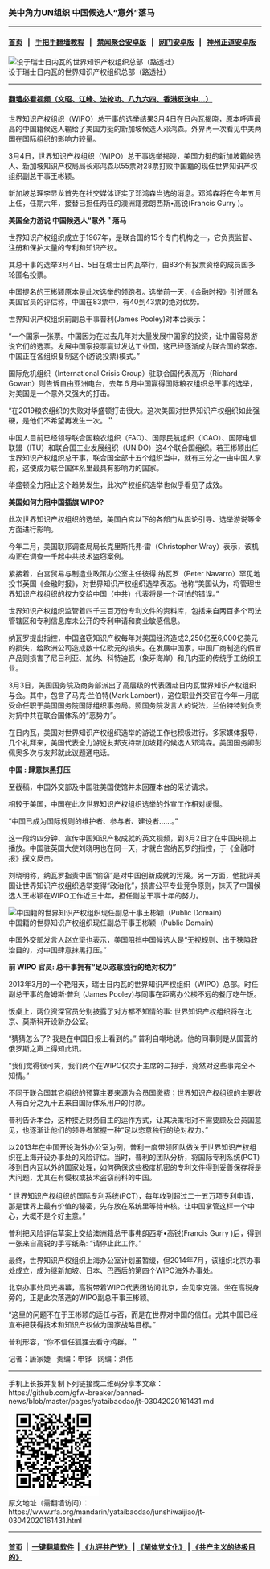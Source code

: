 ### 美中角力UN组织   中国候选人“意外”落马
------------------------

#### [首页](https://github.com/gfw-breaker/banned-news/blob/master/README.md) &nbsp;&nbsp;|&nbsp;&nbsp; [手把手翻墙教程](https://github.com/gfw-breaker/guides/wiki) &nbsp;&nbsp;|&nbsp;&nbsp; [禁闻聚合安卓版](https://github.com/gfw-breaker/bn-android) &nbsp;&nbsp;|&nbsp;&nbsp; [网门安卓版](https://github.com/oGate2/oGate) &nbsp;&nbsp;|&nbsp;&nbsp; [神州正道安卓版](https://github.com/SzzdOgate/update) 



<div id="headerimg">
 <img alt="设于瑞士日内瓦的世界知识产权组织总部（路透社）" src="https://www.rfa.org/mandarin/yataibaodao/junshiwaijiao/jt-03042020161431.html/0304e.jpg/@@images/bf56f0c2-e4d5-4b2c-8a64-8a1667267e01.jpeg" title="设于瑞士日内瓦的世界知识产权组织总部（路透社）"/>
 <div id="headerimgcontents">
  <div id="headerimgcaption">
   <span>
    设于瑞士日内瓦的世界知识产权组织总部（路透社）
   </span>
   <!-- zoomattribute -->
  </div>
  <!-- headerimgcaption -->
 </div>
 <!-- headerimagecontents -->
</div>

<hr/>


#### [翻墙必看视频（文昭、江峰、法轮功、八九六四、香港反送中...）](https://github.com/gfw-breaker/banned-news/blob/master/pages/link3.md)

<div id="storytext">
 <div>
  <div class="slot_header">
  </div>
 </div>
 <p>
  世界知识产权组织（WIPO）总干事的选举结果3月4日在日內瓦揭晓，原本呼声最高的中国籍候选人输给了美国力挺的新加坡候选人邓鸿森。外界再一次看见中美两国在国际组织的影响力较量。
 </p>
 <p>
  3月4日，世界知识产权组织（WIPO）总干事选举揭晓，美国力挺的新加坡籍候选人、新加坡知识产权局局长邓鸿森以55票对28票打败中国籍的现任世界知识产权组织副总干事王彬颖。
 </p>
 <p>
  新加坡总理李显龙首先在社交媒体证实了邓鸿森当选的消息。邓鸿森将在今年五月上任，任期六年，接替已担任两任的澳洲籍弗朗西斯•高锐(Francis Gurry )。
 </p>
 <p>
 </p>
 <p>
 </p>
 <p>
  <b>
   美国全力游说
  </b>
  <b>
   中国候选人“意外＂落马
  </b>
 </p>
 <p>
  世界知识产权组织成立于1967年，是联合国的15个专门机构之一，它负责监督、注册和保护大量的专利和知识产权。
 </p>
 <p>
  其总干事的选举3月4日、5日在瑞士日内瓦举行，由83个有投票资格的成员国多轮匿名投票。
 </p>
 <p>
  中国提名的王彬颖原本是此次选举的领跑者。选举前一天，《金融时报》引述匿名美国官员的评估称，中国在83票中，有40到43票的绝对优势。
 </p>
 <p>
  世界知识产权组织前副总干事普利(James Pooley)对本台表示：
 </p>
 <p>
  “一个国家一张票。中国因为在过去几年对大量发展中国家的投资，让中国容易游说它们的选票。发展中国家投票赢过发达工业国，这已经逐渐成为联合国的常态。中国正在各组织复制这个(游说投票)模式。”
 </p>
 <p>
  国际危机组织（International Crisis Group）驻联合国代表高万（Richard Gowan）则告诉自由亚洲电台，去年６月中国赢得国际粮农组织总干事的选举，对美国是一个意外又强大的打击。
 </p>
 <p>
  “在2019粮农组织的失败对华盛顿打击很大。这次美国对世界知识产权组织如此强硬，是他们不希望再发生一次。＂
 </p>
 <p>
  中国人目前已经领导联合国粮农组织（FAO）、国际民航组织（ICAO）、国际电信联盟（ITU）和联合国工业发展组织（UNIDO）这4个联合国组织。若王彬颖出任世界知识产权组织总干事，联合国全部十五个组织当中，就有三分之一由中国人掌舵，这使成为联合国体系里最具有影响力的国家。
 </p>
 <p>
  华盛顿全力阻止这个趋势发生，此次产权组织选举也似乎看见了成效。
 </p>
 <p>
  <b>
   美国如何力阻中国插旗
  </b>
  <b>
   WIPO?
  </b>
 </p>
 <p>
  此次世界知识产权组织的选举，美国白宫以下的各部门从舆论引导、选举游说等全方面进行影响。
 </p>
 <p>
  今年二月，美国联邦调查局局长克里斯托弗·雷（Christopher Wray）表示，该机构正在调查一千起中共技术盗窃案例。
 </p>
 <p>
  紧接着，白宫贸易与制造业政策办公室主任彼得‧纳瓦罗（Peter Navarro）罕见地投书英国《金融时报》，对世界知识产权组织选举表态。他称“美国认为，将管理世界知识产权组织的权力交给中国（中共）代表将是一个可怕的错误。”
 </p>
 <p>
  世界知识产权组织监管着四千三百万份专利文件的资料库，包括来自两百多个司法管辖区和专利信息库未公开的专利申请和商业敏感信息。
 </p>
 <p>
  纳瓦罗提出指控，中国盗窃知识产权每年对美国经济造成2,250亿至6,000亿美元的损失，给欧洲公司造成数十亿欧元的损失。在发展中国家，中国厂商制造的假冒产品则损害了尼日利亚、加纳、科特迪瓦（象牙海岸）和几内亚的传统手工纺织工业。
 </p>
 <p>
  3月3日，美国国务院及商务部派出了高层级的代表团赴日内瓦世界知识产权组织与会。其中，包含了马克·兰伯特(Mark Lambert)，这位职业外交官在今年一月底受命任职于美国国务院国际组织事务局。照国务院发言人的说法，兰伯特特别负责对抗中共在联合国体系的“恶势力”。
 </p>
 <p>
  在日内瓦，美国对世界知识产权组织选举的游说工作也积极进行。多家媒体报导，几个礼拜来，美国代表全力游说友邦支持新加坡籍的候选人邓鸿森。美国国务卿彭佩奥多次与友邦就此议题通电话。
 </p>
 <p>
  <b>
   中国
  </b>
  <b>
   : 肆意抹黑打压
  </b>
 </p>
 <p>
  至截稿，中国外交部及中国驻美国使馆并未回覆本台的采访请求。
 </p>
 <p>
  相较于美国，中国在此次世界知识产权组织选举的外宣工作相对缓慢。
 </p>
 <p>
  “中国已成为国际规则的维护者、参与者、建设者……。”
 </p>
 <p>
  这一段约四分钟、宣传中国知识产权成就的英文视频，到3月2日才在中国央视上播放。中国驻英国大使刘晓明也在同一天，才就白宫纳瓦罗的指控，于《金融时报》撰文反击。
 </p>
 <p>
  刘晓明称，纳瓦罗指责中国“偷窃”是对中国创新成就的污蔑。另一方面，他批评美国让世界知识产权组织选举变得“政治化”，损害公平专业竞争原则，抹灭了中国候选人王彬颖在WIPO工作近三十年，担任副总干事十年的努力。
 </p>
 <p>
  <div class="image-inline captioned" style="width:680px;">
   <div style="width:680px;">
    <img alt="中国籍的世界知识产权组织现任副总干事王彬颖（Public Domain）" src="https://www.rfa.org/mandarin/yataibaodao/junshiwaijiao/jt-03042020161431.html/0304h.jpg" title="中国籍的世界知识产权组织现任副总干事王彬颖（Public Domain）"/>
   </div>
   <div class="image-caption">
    <span style="width:680px;">
     中国籍的世界知识产权组织现任副总干事王彬颖（Public Domain）
    </span>
    <span class="copyright">
    </span>
   </div>
  </div>
 </p>
 <p>
  中国外交部发言人赵立坚也表示，美国阻挡中国候选人是“无视规则、出于狭隘政治目的，对中国肆意抹黑打压。”
  <b>
   <br/>
  </b>
 </p>
 <p>
  <b>
   前
  </b>
  <b>
   WIPO 官员: 总干事拥有“足以恣意独行的绝对权力”
  </b>
 </p>
 <p>
  2013年3月的一个艳阳天，瑞士日内瓦的世界知识产权组织（WIPO）总部。时任副总干事的詹姆斯·普利 (James Pooley)与同事在距离办公楼不远的餐厅吃午饭。
 </p>
 <p>
  饭桌上，两位资深官员分别披露了对方都不知情的事: 世界知识产权组织将在北京、莫斯科开设新办公室。
 </p>
 <p>
  “猜猜怎么了? 我是在中国日报上看到的。” 普利自嘲地说。他的同事则是从国营的俄罗斯之声上得知此讯。
 </p>
 <p>
  “我们觉得很可笑，我们两个在WIPO仅次于主席的二把手，竟然对这些事完全不知情。”
 </p>
 <p>
  不同于联合国其它组织的预算主要来源为会员国缴费；世界知识产权组织的主要收入有百分之九十五来自国际体系用户的付款。
 </p>
 <p>
  普利告诉本台，这种接近财务自主的运作方式，让其决策相对不需要顾及会员国意见，也逐渐让他们的领导者掌握一种“足以恣意独行的绝对权力。”
 </p>
 <p>
  以2013年在中国开设海外办公室为例，普利一度带领团队做关于世界知识产权组织在上海开设办事处的风险评估。当时，普利的团队分析，将国际专利系统(PCT)移到日内瓦以外的国家处理，如何确保这些极度机密的专利文件得到妥善保存将是大问题，尤其在有侵权或技术盗窃前科的中国。
  <br/>
  <br/>
  “ 世界知识产权组织的国际专利系统(PCT)，每年收到超过二十五万项专利申请，那是世界上最有价值的秘密，先存放在系统里等待审核。让中国掌管这样一个中心，大概不是个好主意。”
 </p>
 <p>
  普利把风险评估草案上交给澳洲籍总干事弗朗西斯•高锐(Francis Gurry )后，得到一张来自高锐的手写纸条: “请停止此工作。”
 </p>
 <p>
  最终，世界知识产权组织上海办公室计划虽暂缓，但2014年7月，该组织北京办事处成立，成为继新加坡、日本、巴西后的第四个WIPO海外办事处。
 </p>
 <p>
  北京办事处风光揭幕，高锐带着WIPO代表团访问北京，会见李克强。坐在高锐身旁的，正是此次落选的WIPO副总干事王彬颖。
 </p>
 <p>
  “这里的问题不在于王彬颖的适任与否，而是在世界对中国的信任。尤其中国已经宣布把获得技术和知识产权做为国家战略目标。”
 </p>
 <p>
  普利形容，“你不信任狐狸去看守鸡群。＂
 </p>
 <p>
 </p>
 <p>
  记者：唐家婕   责编：申铧   网编：洪伟
 </p>
</div>

<hr/>
手机上长按并复制下列链接或二维码分享本文章：<br/>
https://github.com/gfw-breaker/banned-news/blob/master/pages/yataibaodao/jt-03042020161431.md <br/>
<a href='https://github.com/gfw-breaker/banned-news/blob/master/pages/yataibaodao/jt-03042020161431.md'><img src='https://github.com/gfw-breaker/banned-news/blob/master/pages/yataibaodao/jt-03042020161431.md.png'/></a> <br/>
原文地址（需翻墙访问）：https://www.rfa.org/mandarin/yataibaodao/junshiwaijiao/jt-03042020161431.html


------------------------
#### [首页](https://github.com/gfw-breaker/banned-news/blob/master/README.md) &nbsp;|&nbsp; [一键翻墙软件](https://github.com/gfw-breaker/nogfw/blob/master/README.md) &nbsp;| [《九评共产党》](https://github.com/gfw-breaker/9ping.md/blob/master/README.md#九评之一评共产党是什么) | [《解体党文化》](https://github.com/gfw-breaker/jtdwh.md/blob/master/README.md) | [《共产主义的终极目的》](https://github.com/gfw-breaker/gczydzjmd.md/blob/master/README.md)


<img src='http://gfw-breaker.win/banned-news/pages/yataibaodao/jt-03042020161431.md' width='0px' height='0px'/>